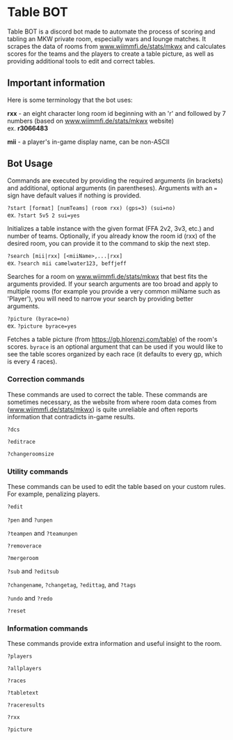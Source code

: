 # Table BOT

Table BOT is a discord bot made to automate the process of scoring and tabling an MKW private room, especially wars and lounge matches.
It scrapes the data of rooms from www.wiimmfi.de/stats/mkwx and calculates scores for the teams and the players to create a table picture, as well as providing additional tools to edit and correct tables.

## Important information

Here is some terminology that the bot uses:

**rxx** - an eight character long room id beginning with an 'r' and followed by 7 numbers (based on www.wiimmfi.de/stats/mkwx website)\
ex. **r3066483**

**mii** - a player's in-game display name, can be non-ASCII

## Bot Usage

Commands are executed by providing the required arguments (in brackets) and additional, optional arguments (in parentheses). Arguments with an `=` sign have default values if nothing is provided.

`?start [format] [numTeams] (room rxx) (gps=3) (sui=no)`\
ex. `?start 5v5 2 sui=yes`

Initializes a table instance with the given format (FFA 2v2, 3v3, etc.) and number of teams. Optionally, if you already know the room id (rxx) of the desired room, you can provide it to the command to skip the next step.

`?search [mii|rxx] [<miiName>,...|rxx]`\
ex. `?search mii camelwater123, beffjeff`

Searches for a room on www.wiimmfi.de/stats/mkwx that best fits the arguments provided. If your search arguments are too broad and apply to multiple rooms (for example you provide a very common miiName such as 'Player'), you will need to narrow your search by providing better arguments. 

`?picture (byrace=no)`\
ex. `?picture byrace=yes`

Fetches a table picture (from https://gb.hlorenzi.com/table) of the room's scores. `byrace` is an optional argument that can be used if you would like to see the table scores organized by each race (it defaults to every gp, which is every 4 races).


### Correction commands

These commands are used to correct the table. These commands are sometimes necessary, as the website from where room data comes from (www.wiimmfi.de/stats/mkwx) is quite unreliable and often reports information that contradicts in-game results.

`?dcs`

`?editrace`

`?changeroomsize`


### Utility commands

These commands can be used to edit the table based on your custom rules. For example, penalizing players.

`?edit`

`?pen` and `?unpen`

`?teampen` and `?teamunpen`

`?removerace`

`?mergeroom`

`?sub` and `?editsub`

`?changename`, `?changetag`, `?edittag`, and `?tags`

`?undo` and `?redo`

`?reset`

### Information commands

These commands provide extra information and useful insight to the room.

`?players`

`?allplayers`

`?races`

`?tabletext`

`?raceresults`

`?rxx`

`?picture`

